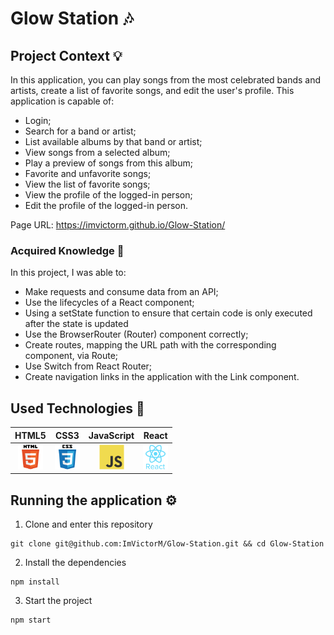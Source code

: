# Glow Station 🎶
## Project Context 💡

In this application, you can play songs from the most celebrated bands and artists, create a list of favorite songs, and edit the user's profile. This application is capable of:

- Login;
- Search for a band or artist;
- List available albums by that band or artist;
- View songs from a selected album;
- Play a preview of songs from this album;
- Favorite and unfavorite songs;
- View the list of favorite songs;
- View the profile of the logged-in person;
- Edit the profile of the logged-in person.


Page URL: https://imvictorm.github.io/Glow-Station/

### Acquired Knowledge 📖
In this project, I was able to:

- Make requests and consume data from an API;
- Use the lifecycles of a React component;
- Using a setState function to ensure that certain code is only executed after the state is updated
- Use the BrowserRouter (Router) component correctly;
- Create routes, mapping the URL path with the corresponding component, via Route;
- Use Switch from React Router;
- Create navigation links in the application with the Link component.

## Used Technologies 🧰
<table>
    <thead>
        <tr>
            <th>HTML5</th>
            <th>CSS3</th>
            <th>JavaScript</th>
            <th>React</th>
        </tr>
    </thead>
    <tbody>
        <tr>
            <td align="center">
                <a href="https://www.w3.org/html/" target="_blank" rel="noreferrer"> 
                    <img 
                        src="https://raw.githubusercontent.com/devicons/devicon/master/icons/html5/html5-original-wordmark.svg" 
                        alt="html5" 
                        width="40" 
                        height="40"
                    /> 
                </a>
            </td>
            <td align="center">
                <a href="https://www.w3schools.com/css/" target="_blank" rel="noreferrer"> 
                    <img 
                        src="https://raw.githubusercontent.com/devicons/devicon/master/icons/css3/css3-original-wordmark.svg" 
                        alt="css3" 
                        width="40" 
                        height="40"
                    />
                </a>
            </td>
            <td align="center">
                <a href="https://developer.mozilla.org/en-US/docs/Web/JavaScript" target="_blank" rel="noreferrer"> 
                    <img src="https://raw.githubusercontent.com/devicons/devicon/master/icons/javascript/javascript-original.svg" 
                        alt="javascript" 
                        width="40" 
                        height="40"
                    /> 
                </a>
            </td>
            <td align="center">
                <a href="https://reactjs.org/" target="_blank" rel="noreferrer"> 
                    <img 
                        src="https://raw.githubusercontent.com/devicons/devicon/master/icons/react/react-original-wordmark.svg" 
                        alt="react" 
                        width="40" 
                        height="40"
                    /> 
                </a>
            </td>
        </tr>
    </tbody>
</table>

## Running the application ⚙️

1. Clone and enter this repository
```
git clone git@github.com:ImVictorM/Glow-Station.git && cd Glow-Station
```
2. Install the dependencies
```
npm install 
```
3. Start the project
```
npm start
```
